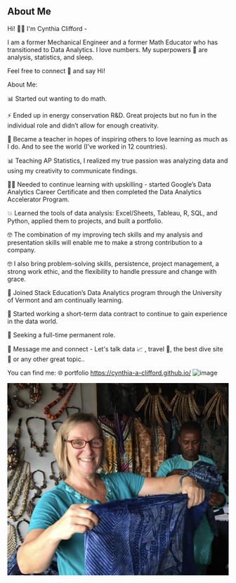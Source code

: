 ## About Me<br>

Hi! 👋🏻 I'm Cynthia Clifford - <br>

I am a former Mechanical Engineer and a former Math Educator who has transitioned to Data Analytics. I love numbers. My superpowers 💪 are analysis, statistics, and sleep.<br>

Feel free to connect 🤝 and say Hi!<br>

About Me:

📊 Started out wanting to do math. 

⚡ Ended up in energy conservation R&D. Great projects but no fun in the individual role and didn’t allow for enough creativity.

🧾 Became a teacher in hopes of inspiring others to love learning as much as I do. And to see the world (I’ve worked in 12 countries).

📊 Teaching AP Statistics, I realized my true passion was analyzing data and using my creativity to communicate findings.

👍🏻 Needed to continue learning with upskilling - started Google’s Data Analytics Career Certificate and then completed the Data Analytics Accelerator Program.

💥 Learned the tools of data analysis: Excel/Sheets, Tableau, R, SQL, and Python, applied them to projects, and built a portfolio. 

🤓 The combination of my improving tech skills and my analysis and presentation skills will enable me to make a strong contribution to a company.

🤓 I also bring problem-solving skills, persistence, project management, a strong work ethic, and the flexibility to handle pressure and change with grace.

👑 Joined Stack Education’s Data Analytics program through the University of Vermont and am continually learning.

🔎 Started working a short-term data contract to continue to gain experience in the data world.

🔎 Seeking a full-time permanent role. 

💬 Message me and connect - Let's talk data 📈 , travel 🧳, the best dive site 🤿 or any other great topic..


You can find me:
🌐 portfolio https://cynthia-a-clifford.github.io/
![image](https://github.com/cynthia-a-clifford/cynthia-a-clifford.Github.io/assets/117101019/a1efbaa3-e98d-4714-903e-983b7a27f7c5)








<img src="images/me_craftmarket.png?raw=true"/>
